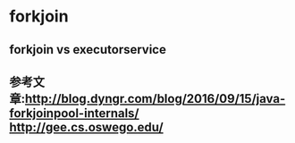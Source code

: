 # forkjoin
## forkjoin vs executorservice
## 参考文章:http://blog.dyngr.com/blog/2016/09/15/java-forkjoinpool-internals/    http://gee.cs.oswego.edu/
           
